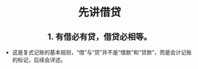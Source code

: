 # <center> 先讲借贷 </center>

##  <center>1. 有借必有贷，借贷必相等。 </center>
* 这是复式记账的基本规则，“借”与“贷”并不是“借款”和“贷款”，而是会计记账的标记，后续会详述。
